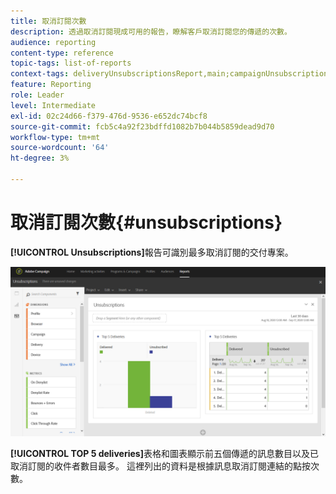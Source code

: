 ```yaml
---
title: 取消訂閱次數
description: 透過取消訂閱現成可用的報告，瞭解客戶取消訂閱您的傳遞的次數。
audience: reporting
content-type: reference
topic-tags: list-of-reports
context-tags: deliveryUnsubscriptionsReport,main;campaignUnsubscriptionsReport,main;programUnsubscriptionsReport,main
feature: Reporting
role: Leader
level: Intermediate
exl-id: 02c24d66-f379-476d-9536-e652dc74bcf8
source-git-commit: fcb5c4a92f23bdffd1082b7b044b5859dead9d70
workflow-type: tm+mt
source-wordcount: '64'
ht-degree: 3%

---
```


# 取消訂閱次數{#unsubscriptions}

**[!UICONTROL Unsubscriptions]**&#x200B;報告可識別最多取消訂閱的交付專案。

![](assets/delivery_reports_unsub.png)

**[!UICONTROL TOP 5 deliveries]**&#x200B;表格和圖表顯示前五個傳遞的訊息數目以及已取消訂閱的收件者數目最多。 這裡列出的資料是根據訊息取消訂閱連結的點按次數。
